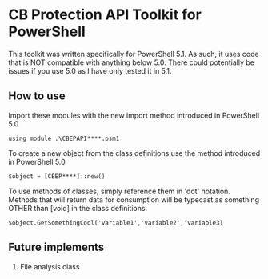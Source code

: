 # CB Protection API Toolkit for PowerShell
This toolkit was written specifically for PowerShell 5.1. As such, it uses code that is NOT compatible with anything below 5.0. There could potentially be issues if you use 5.0 as I have only tested it in 5.1.

## How to use
Import these modules with the new import method introduced in PowerShell 5.0
```
using module .\CBEPAPI****.psm1
```

To create a new object from the class definitions use the method introduced in PowerShell 5.0
```
$object = [CBEP****]::new()
```

To use methods of classes, simply reference them in 'dot' notation. Methods that will return data for consumption will be typecast as something OTHER than [void] in the class definitions.
```
$object.GetSomethingCool('variable1','variable2','variable3)
```


## Future implements
1. File analysis class

